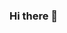 ### Hi there 👋

<!--
**patrickcs1/patrickcs1** is a ✨ _special_ ✨ repository because its `README.md` (this file) appears on your GitHub profile.

Here are some ideas to get you started:

- 🔭 I’m currently working on PROGRESS $GL
- 🌱 I’m currently learning ANGULAR
- 📫 How to reach me: ...
- 😄 Pronouns: ...
- ⚡ Fun fact: ...
-->
